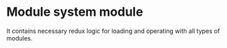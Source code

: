 # Module system module

It contains necessary redux logic for loading and operating with all types of modules.
